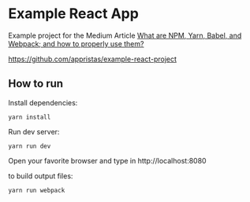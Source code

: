 # Example React App

Example project for the Medium Article [What are NPM, Yarn, Babel, and Webpack; and how to properly use them?](https://medium.com/@appristas/what-are-npm-yarn-babel-and-webpack-and-how-to-properly-use-them-d835a758f987)

https://github.com/appristas/example-react-project

## How to run

Install dependencies:

    yarn install

Run dev server:

    yarn run dev

Open your favorite browser and type in http://localhost:8080

to build output files:

    yarn run webpack